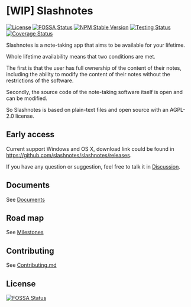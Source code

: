 # [WIP] Slashnotes

[![License](https://img.shields.io/github/license/slashnotes/slashnotes?color=blue)](https://github.com/slashnotes/slashnotes/blob/main/LICENSE.md)
[![FOSSA Status](https://app.fossa.com/api/projects/git%2Bgithub.com%2Fslashnotes%2Fslashnotes.svg?type=shield)](https://app.fossa.com/projects/git%2Bgithub.com%2Fslashnotes%2Fslashnotes?ref=badge_shield)
[![NPM Stable Version](https://img.shields.io/npm/v/@slashnotes/cli.svg)](https://www.npmjs.com/package/@slashnotes/cli)
[![Testing Status](https://github.com/slashnotes/slashnotes/actions/workflows/testing.yml/badge.svg)](https://github.com/slashnotes/slashnotes/actions/workflows/testing.yml)
[![Coverage Status](https://img.shields.io/codecov/c/github/slashnotes/slashnotes.svg)](https://app.codecov.io/gh/slashnotes/slashnotes)

Slashnotes is a note-taking app that aims to be available for your lifetime.

Whole lifetime availability means that two conditions are met.

The first is that the user has full ownership of the content of their notes, including the ability to modify the content of their notes without the restrictions of the software.

Secondly, the source code of the note-taking software itself is open and can be modified.

So Slashnotes is based on plain-text files and open source with an AGPL-2.0 license.

## Early access

Current support Windows and OS X, download link could be found in https://github.com/slashnotes/slashnotes/releases.

If you have any question or suggestion, feel free to talk it in [Discussion](https://github.com/slashnotes/slashnotes/discussions).

## Documents

See [Documents](docs/README.md)

## Road map

See [Milestones](https://github.com/slashnotes/slashnotes/milestones)

## Contributing

See [Contributing.md](./Contributing.md)

## License

[![FOSSA Status](https://app.fossa.com/api/projects/git%2Bgithub.com%2Fslashnotes%2Fslashnotes.svg?type=large)](https://app.fossa.com/projects/git%2Bgithub.com%2Fslashnotes%2Fslashnotes?ref=badge_large)
